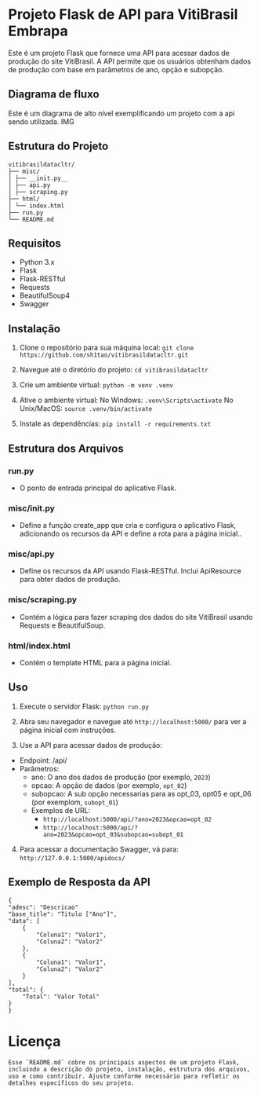 # Projeto Flask de API para VitiBrasil Embrapa

Este é um projeto Flask que fornece uma API para acessar dados de produção do site VitiBrasil. A API permite que os usuários obtenham dados de produção com base em parâmetros de ano, opção e subopção.

## Diagrama de fluxo

Este é um diagrama de alto nível exemplificando um projeto com a api sendo utilizada.
IMG

## Estrutura do Projeto

    vitibrasildatacltr/
    ├── misc/
    │ ├── __init.py__
    │ ├── api.py
    │ ├── scraping.py
    ├── html/
    │ └── index.html
    ├── run.py
    └── README.md 

## Requisitos

- Python 3.x
- Flask
- Flask-RESTful
- Requests
- BeautifulSoup4
- Swagger

## Instalação

1. Clone o repositório para sua máquina local:
`git clone https://github.com/sh1tao/vitibrasildatacltr.git`

2. Navegue até o diretório do projeto:
``cd vitibrasildatacltr``

3. Crie um ambiente virtual:
``python -m venv .venv``

4. Ative o ambiente virtual:
No Windows:
``.venv\Scripts\activate``
No Unix/MacOS:
``source .venv/bin/activate``

5. Instale as dependências:
``pip install -r requirements.txt``

## Estrutura dos Arquivos

### run.py
- O ponto de entrada principal do aplicativo Flask.

### misc/__init__.py
- Define a função create_app que cria e configura o aplicativo Flask, adicionando os recursos da API e define a rota para a página inicial..

### misc/api.py
- Define os recursos da API usando Flask-RESTful. Inclui ApiResource para obter dados de produção.

### misc/scraping.py
- Contém a lógica para fazer scraping dos dados do site VitiBrasil usando Requests e BeautifulSoup.

### html/index.html
- Contém o template HTML para a página inicial.

## Uso

1. Execute o servidor Flask:
``python run.py``

2. Abra seu navegador e navegue até ``http://localhost:5000/`` para ver a página inicial com instruções.

3. Use a API para acessar dados de produção: 
- Endpoint: /api/
- Parâmetros:
  - ano: O ano dos dados de produção (por exemplo, ``2023``)
  - opcao: A opção de dados (por exemplo, ``opt_02``)
  - subopcao: A sub opção necessarias para as opt_03, opt05 e opt_06 (por exemplom, ``subopt_01``)
  - Exemplos de URL:
    - `http://localhost:5000/api/?ano=2023&opcao=opt_02`
    - `http://localhost:5000/api/?ano=2023&opcao=opt_03&subopcao=subopt_01`
4. Para acessar a documentação Swagger, vá para: `http://127.0.0.1:5000/apidocs/`

## Exemplo de Resposta da API
    {
    "adesc": "Descricao"
    "base_title": "Titulo ["Ano"]",
    "data": [
        {
            "Coluna1": "Valor1",
            "Coluna2": "Valor2"
        },
        {
            "Coluna1": "Valor1",
            "Coluna2": "Valor2"
        }
    ],
    "total": {
        "Total": "Valor Total"
    }
    }

# Licença
    Esse `README.md` cobre os principais aspectos de um projeto Flask, incluindo a descrição do projeto, instalação, estrutura dos arquivos, uso e como contribuir. Ajuste conforme necessário para refletir os detalhes específicos do seu projeto.